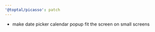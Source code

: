 ```yaml
---
'@toptal/picasso': patch
---
```


- make date picker calendar popup fit the screen on small screens
